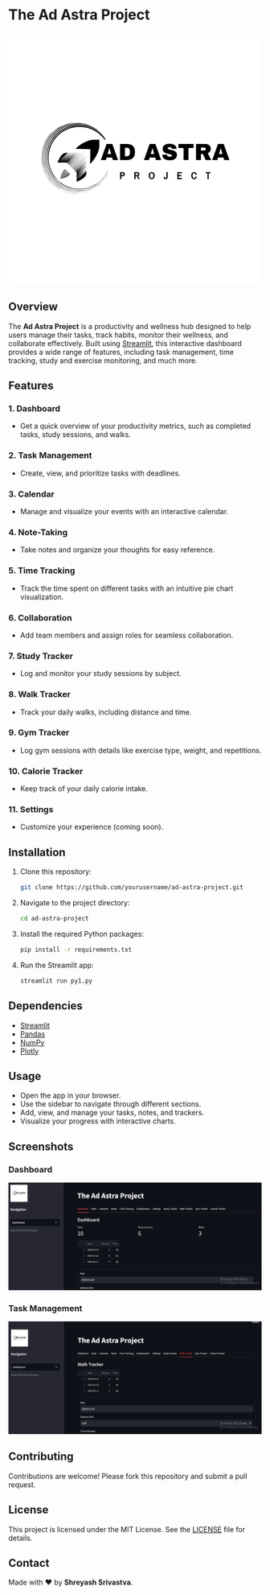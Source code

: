 # The Ad Astra Project

![Ad Astra Logo](https://github.com/shreyazh/The-Ad-Astra-Project/blob/980c2506df8f040c808527e69b9c60cc6f7cad37/Ad%20astra_20241110_213644_0000.png)

## Overview

The **Ad Astra Project** is a productivity and wellness hub designed to help users manage their tasks, track habits, monitor their wellness, and collaborate effectively. Built using [Streamlit](https://streamlit.io/), this interactive dashboard provides a wide range of features, including task management, time tracking, study and exercise monitoring, and much more.

## Features

### 1. **Dashboard**
   - Get a quick overview of your productivity metrics, such as completed tasks, study sessions, and walks.

### 2. **Task Management**
   - Create, view, and prioritize tasks with deadlines.

### 3. **Calendar**
   - Manage and visualize your events with an interactive calendar.

### 4. **Note-Taking**
   - Take notes and organize your thoughts for easy reference.

### 5. **Time Tracking**
   - Track the time spent on different tasks with an intuitive pie chart visualization.

### 6. **Collaboration**
   - Add team members and assign roles for seamless collaboration.

### 7. **Study Tracker**
   - Log and monitor your study sessions by subject.

### 8. **Walk Tracker**
   - Track your daily walks, including distance and time.

### 9. **Gym Tracker**
   - Log gym sessions with details like exercise type, weight, and repetitions.

### 10. **Calorie Tracker**
   - Keep track of your daily calorie intake.

### 11. **Settings**
   - Customize your experience (coming soon).

## Installation

1. Clone this repository:
   ```bash
   git clone https://github.com/yourusername/ad-astra-project.git
   ```
2. Navigate to the project directory:
   ```bash
   cd ad-astra-project
   ```
3. Install the required Python packages:
   ```bash
   pip install -r requirements.txt
   ```
4. Run the Streamlit app:
   ```bash
   streamlit run py1.py
   ```

## Dependencies

- [Streamlit](https://streamlit.io/)
- [Pandas](https://pandas.pydata.org/)
- [NumPy](https://numpy.org/)
- [Plotly](https://plotly.com/)

## Usage

- Open the app in your browser.
- Use the sidebar to navigate through different sections.
- Add, view, and manage your tasks, notes, and trackers.
- Visualize your progress with interactive charts.

## Screenshots

### Dashboard
![Dashboard Screenshot](https://github.com/shreyazh/The-Ad-Astra-Project/blob/84846d08c778cec4c06bd418f51d35b74d1d5946/Screenshot%202024-11-10%20220235.png)

### Task Management
![Tasks Screenshot](https://github.com/shreyazh/The-Ad-Astra-Project/blob/cdb7439d1f0f0cde8f817182fb7b823b6e030557/Screenshot%202024-11-10%20220119.png)

## Contributing

Contributions are welcome! Please fork this repository and submit a pull request.

## License

This project is licensed under the MIT License. See the [LICENSE](LICENSE) file for details.

## Contact

Made with ❤️ by **Shreyash Srivastva**.
